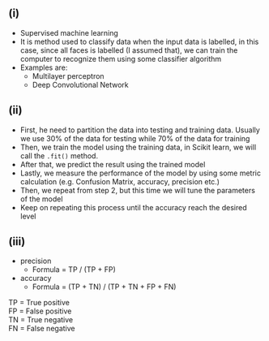 ## (i)
- Supervised machine learning
- It is method used to classify data when the input data is labelled, in this case, since all faces is labelled (I assumed that), we can train the computer to recognize them using some classifier algorithm
- Examples are:
    - Multilayer perceptron
    - Deep Convolutional Network

## (ii)
- First, he need to partition the data into testing and training data. Usually we use 30% of the data for testing while 70% of the data for training
- Then, we train the model using the training data, in Scikit learn, we will call the `.fit()` method.
- After that, we predict the result using the trained model
- Lastly, we measure the performance of the model by using some metric calculation (e.g. Confusion Matrix, accuracy, precision etc.)
- Then, we repeat from step 2, but this time we will tune the parameters of the model
- Keep on repeating this process until the accuracy reach the desired level

## (iii)
- precision
    - Formula = TP / (TP + FP)
- accuracy
    - Formula = (TP + TN) / (TP + TN + FP + FN)

TP = True  positive  
FP = False positive  
TN = True  negative  
FN = False negative  